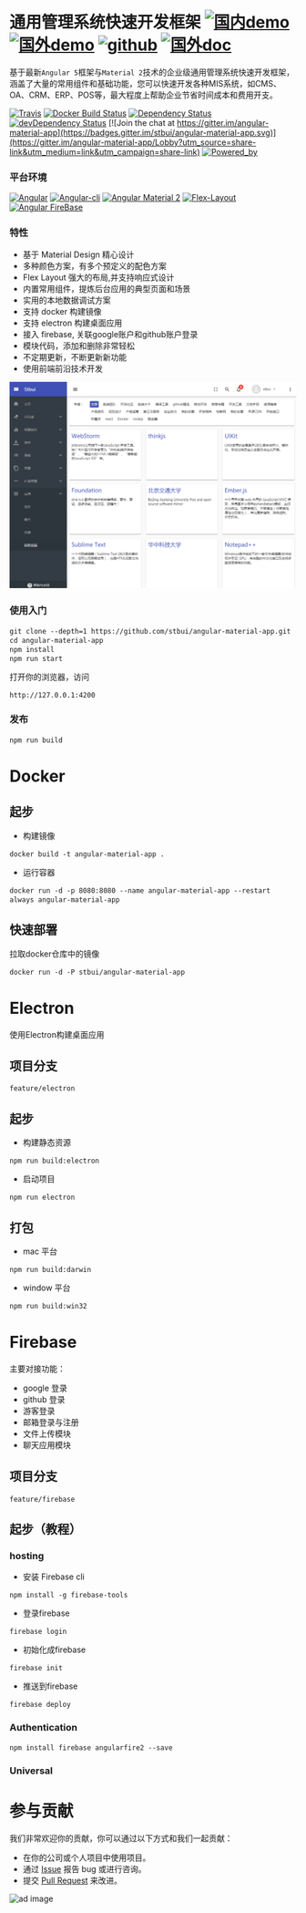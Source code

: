 # 通用管理系统快速开发框架 [![国内demo](https://img.shields.io/badge/%e5%9b%bd%e5%86%85-demo-brightgreen.svg?style=flat-square)](http://stbui.oss-cn-beijing.aliyuncs.com/angular-material-app/index.html)  [![国外demo](https://img.shields.io/badge/%e5%9b%bd%e5%a4%96-demo-brightgreen.svg?style=flat-square)](https://surgeon-canary-67612.netlify.com/)  [![github](https://img.shields.io/badge/github-demo-brightgreen.svg?style=flat-square)](https://stbui.github.io/angular-material-app/) [![国外doc](https://img.shields.io/badge/%e5%9b%bd%e5%a4%96-doc-brightgreen.svg?style=flat-square)](https://translator-rhinoceros-87537.netlify.com/)

基于最新`Angular 5`框架与`Material 2`技术的企业级通用管理系统快速开发框架，涵盖了大量的常用组件和基础功能，您可以快速开发各种MIS系统，如CMS、OA、CRM、ERP、POS等，最大程度上帮助企业节省时间成本和费用开支。

[![Travis](https://travis-ci.org/stbui/angular-material-app.svg?branch=master)](https://travis-ci.org/stbui/angular-material-app)
[![Docker Build Status](https://img.shields.io/docker/build/stbui/angular-material-app.svg?style=flat-square)](https://hub.docker.com/r/stbui/angular-material-app/)
[![Dependency Status](https://img.shields.io/david/stbui/angular-material-app.svg?style=flat-square)](https://david-dm.org/stbui/angular-material-app)
[![devDependency Status](https://img.shields.io/david/stbui/angular-material-app.svg?style=flat-square)](https://david-dm.org/stbui/angular-material-app?type=dev)
[![Join the chat at https://gitter.im/angular-material-app](https://badges.gitter.im/stbui/angular-material-app.svg)](https://gitter.im/angular-material-app/Lobby?utm_source=share-link&utm_medium=link&utm_campaign=share-link)
[![Powered_by](https://img.shields.io/badge/Powered_by-stbui-green.svg?style=flat)](https://github.com/stbui/angular-material-app)


### 平台环境

[![Angular](https://img.shields.io/badge/Angular%205-5.0.0-brightgreen.svg?style=flat-square)](https://github.com/angular/angular)
[![Angular-cli](https://img.shields.io/badge/Angular.cli-1.5.0-brightgreen.svg?style=square)](https://github.com/angular/angular-cli)
[![Angular Material 2](https://img.shields.io/badge/Material%202-5.0.0.rc.0-brightgreen.svg?style=square)](https://github.com/angular/material2)
[![Flex-Layout](https://img.shields.io/badge/Flex.Layout-2.0.0.beta.11-brightgreen.svg?style=square)](https://github.com/angular/flex-layout)
[![Angular FireBase](https://img.shields.io/badge/Firebase-5.0.0.rc.3-brightgreen.svg?style=square)](https://github.com/angular/angularfire2)


### 特性

- 基于 Material Design 精心设计
- 多种颜色方案，有多个预定义的配色方案
- Flex Layout 强大的布局,并支持响应式设计
- 内置常用组件，提炼后台应用的典型页面和场景
- 实用的本地数据调试方案
- 支持 docker 构建镜像
- 支持 electron 构建桌面应用
- 接入 firebase, 关联google账户和github账户登录
- 模块代码，添加和删除非常轻松
- 不定期更新，不断更新新功能
- 使用前端前沿技术开发

![demo image](src/assets/images-demo/20170802104620.png)


### 使用入门

```
git clone --depth=1 https://github.com/stbui/angular-material-app.git
cd angular-material-app
npm install
npm run start
```

打开你的浏览器，访问
```
http://127.0.0.1:4200
```

### 发布

```
npm run build
```


# Docker

## 起步

* 构建镜像
```
docker build -t angular-material-app .
```

* 运行容器
```
docker run -d -p 8080:8080 --name angular-material-app --restart always angular-material-app
```

## 快速部署
拉取docker仓库中的镜像
```
docker run -d -P stbui/angular-material-app
```


# Electron

使用Electron构建桌面应用

## 项目分支
```
feature/electron
```

## 起步

* 构建静态资源
```
npm run build:electron
```
* 启动项目
```
npm run electron
```

## 打包

* mac 平台
```
npm run build:darwin
```
* window 平台
```
npm run build:win32
```


# Firebase

主要对接功能：
* google 登录
* github 登录
* 游客登录
* 邮箱登录与注册
* 文件上传模块
* 聊天应用模块

## 项目分支
```
feature/firebase
```

## 起步（教程）

### hosting

* 安装 Firebase cli
```
npm install -g firebase-tools
```

* 登录firebase
```
firebase login
```

* 初始化成firebase
```
firebase init
```

* 推送到firebase
```
firebase deploy
```

### Authentication
```
npm install firebase angularfire2 --save
```

### Universal


# 参与贡献

我们非常欢迎你的贡献，你可以通过以下方式和我们一起贡献：
* 在你的公司或个人项目中使用项目。
* 通过 [Issue](https://github.com/stbui/angular-material-app/issues) 报告 bug 或进行咨询。
* 提交 [Pull Request](https://github.com/stbui/angular-material-app/pulls) 来改进。



![ad image](http://stbui.oss-cn-beijing.aliyuncs.com/ad.png)
